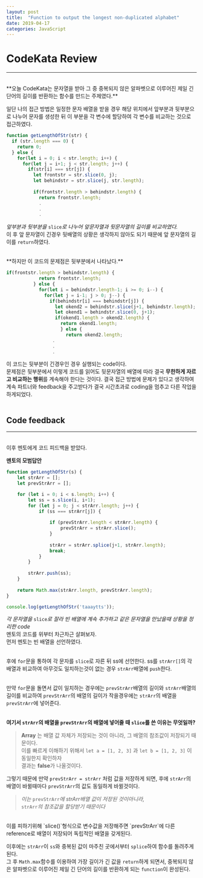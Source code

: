 ```yaml
---
layout: post
title:  "Function to output the longest non-duplicated alphabet"
date: 2019-04-17
categories: JavaScript
---
```


# CodeKata Review
---
<br/>
 **오늘 CodeKata는 문자열을 받아 그 중 중복되지 않은 알파벳으로 이루어진 제일 긴 단어의 길이를 반환하는 함수를 만드는 주제였다.**

 일단 나의 접근 방법은 일정한 문자 배열을 받을 경우 해당 위치에서 앞부분과 뒷부분으로 나누어 문자를 생성한 뒤 이 부분을 각 변수에 할당하여 각 변수를 비교하는 것으로 접근하였다.

```javascript
function getLengthOfStr(str) {
  if (str.length === 0) {
    return 0;
  } else {
    for(let i = 0; i < str.length; i++) {
      for(let j = i+1; j < str.length; j++) {
        if(str[i] === str[j]) {
          let frontstr = str.slice(0, j);
          let behindstr = str.slice(j, str.length);
  
          if(frontstr.length > behindstr.length) {
            return frontstr.length;
			.
			.
			.
```


*앞부분과 뒷부분을* `slice`*로 나누어 앞문자열과 뒷문자열의 길이를 비교하였다.*  
이 후 앞 문자열이 긴경우 뒷배열의 상황은 생각하지 않아도 되기 때문에 앞 문자열의 길이를 `return`하였다.

<br/>
 **하지만 이 코드의 문제점은 뒷부분에서 나타났다.**

```javascript
if(frontstr.length > behindstr.length) {
            return frontstr.length;
          } else {
            for(let i = behindstr.length-1; i >= 0; i--) {
              for(let j = i-1; j > 0; j--) {
                if(behindstr[i] === behindstr[j]) {
                  let okend2 = behindstr.slice(j+1, behindstr.length);
                  let okend1 = behindstr.slice(0, j+1);
                  if(okend1.length > okend2.length) {
                    return okend1.length;
                    } else {
                      return okend2.length;
			     .
			     .
			     .
```

 이 코드는 뒷부분이 긴경우인 경우 실행되는 code이다.  
문제점은 뒷부분에서 이렇게 코드를 읽어도 뒷문자열의 배열에 따라 결국 **무한하게 자르고 비교하는 행위**를 계속해야 한다는 것이다.
결국 접근 방법에 문제가 있다고 생각하여 계속 파트너와 feedback을 주고받다가 결국 시간초과로 coding을 멈추고 다른 작업을 하게되었다.
<br/>
<br/>
## Code feedback
--- 
<br/>
이후 멘토에게 코드 피드백을 받았다.

**멘토의 모범답안**
```javascript
function getLengthOfStr(s) {
    let strArr = [];
    let prevStrArr = [];

    for (let i = 0; i < s.length; i++) {
        let ss = s.slice(i, i+1);
        for (let j = 0; j < strArr.length; j++) {
            if (ss === strArr[j]) {
                
                if (prevStrArr.length < strArr.length) {
                    prevStrArr = strArr.slice();
                }
                
                strArr = strArr.splice(j+1, strArr.length);
                break;
            }
        }
        
        strArr.push(ss);
    }
    
    return Math.max(strArr.length, prevStrArr.length);
}

console.log(getLengthOfStr('taaaytts'));
```
*각 문자열을* `slice`*로 잘라 빈 배열에 계속 추가하고 같은 문자열을 만났을때 상황을 정리한 code*
<br/>
멘토의 코드를 위부터 차근차근 살펴보자.  
먼저 멘토는 빈 배열을 선언하였다.  
<br/>

후에 `for`문을 통하여 각 문자를 `slice`로 자른 뒤 ss에 선언한다. ss를 `strArr[]`의 각 배열과 비교하여 아무것도 일치하는것이 없는 경우 `strArr`배열에 `push`한다.  
<br/>

만약 `for`문을 돌면서 값이 일치하는  경우에는 `prevStrArr`배열의 길이와 `strArr`배열의 길이를 비교하여 `prevStrArr`의 배열의 길이가 작을경우에는 `strArr`의 배열을 `prevStrArr`에 넣어준다.
<br/>
<br/>

**여기서 `strArr`의 배열을 `prevStrArr`의 배열에 넣어줄 때 `slice`를 쓴 이유는 무엇일까?**  
>**Array** 는 배열 값 자체가 저장되는 것이 아니라, 그 배열의 참조값이 저장되기 때문이다.  
>이를 빠르게 이해하기 위해서 `let a = [1, 2, 3]` 과 `let b = [1, 2, 3]` 이 동일한지 확인하자  
>결과는  **false**가 나올것이다.

그렇기 때문에 만약 `prevStrArr = strArr` 처럼 값을 저장하게 되면, 후에 `strArr`의 배열이 바뀔때마다 `prevStrArr`의 값도 동일하게 바뀔것이다.  
>*이는* `prevStrArr`*에 strArr배열 값이  저장된 것이아니라,*  
>`strArr`*의 참조값을 할당받기  때문이다*  

<br/>
이를 피하기위해 `slice()`형식으로 변수값을 저장해주면 `prevStrArr`에 다른 reference로 배열이 저장되어 독립적인 배열을 갖게된다.
<br/>

이후에는 `strArr`이 `ss`와 중복된 값이 마주친 곳에서부터 `splice`하여 함수를 돌려주게 된다.  
그 후 `Math.max`함수를 이용하여 가장 길이가 긴 값을 `return`하게 되면서, 중복되지 않은 알파벳으로 이루어진 제일 긴 단어의 길이를 반환하게 되는 `function`이 완성된다.
